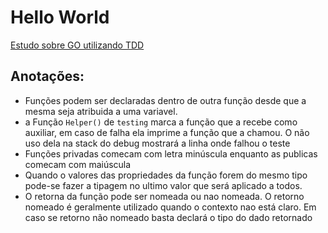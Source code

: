# Hello World

[Estudo sobre GO utilizando TDD](https://larien.gitbook.io/aprenda-go-com-testes/primeiros-passos-com-go/ola-mundo)


## Anotações:

* Funções podem ser declaradas dentro de outra função desde que a mesma seja atribuida a uma variavel.
* a Função `Helper()` de `testing` marca a função que a recebe como auxiliar, em caso de falha ela imprime a função que a chamou. O não uso dela na stack do debug mostrará a linha onde falhou o teste
* Funções privadas comecam com letra minúscula enquanto as publicas comecam com maiúscula
* Quando o valores das propriedades da função forem do mesmo tipo pode-se fazer a tipagem no ultimo valor que será aplicado a todos. 
* O retorna da função pode ser nomeada ou nao nomeada. O retorno nomeado é geralmente utilizado quando o contexto nao está claro. Em caso se retorno não nomeado basta declará o tipo do dado retornado